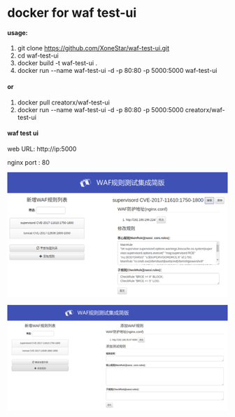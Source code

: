 # docker for waf test-ui

#### usage:
1. git clone https://github.com/XoneStar/waf-test-ui.git
2. cd waf-test-ui
3. docker build -t waf-test-ui .
4. docker run --name waf-test-ui -d -p 80:80 -p 5000:5000 waf-test-ui


#### or

1. docker pull creatorx/waf-test-ui
2. docker run --name waf-test-ui -d -p 80:80 -p 5000:5000 creatorx/waf-test-ui


#### waf test ui
web URL: http://ip:5000

nginx port : 80
 
![waf test ui screenshots](images/1.png)

![waf test ui screenshots](images/2.png)
